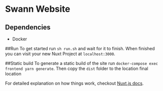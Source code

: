 # Swann Website

## Dependencies
- Docker

##Run
To get started run `sh run.sh` and wait for it to finish. When finished you can visit your new Nuxt Project at `localhost:3000`.

##Static build
To generate a static build of the site run `docker-compose exec frontend yarn generate`. Then copy the `dist` folder to the location final location

For detailed explanation on how things work, checkout [Nuxt.js docs](https://nuxtjs.org).